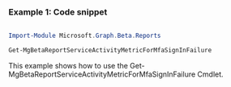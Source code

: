 ### Example 1: Code snippet

```powershell

Import-Module Microsoft.Graph.Beta.Reports

Get-MgBetaReportServiceActivityMetricForMfaSignInFailure

```
This example shows how to use the Get-MgBetaReportServiceActivityMetricForMfaSignInFailure Cmdlet.

